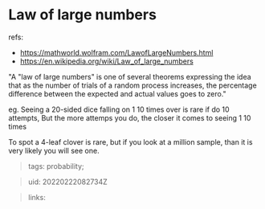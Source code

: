 #  Law of large numbers

refs:
- https://mathworld.wolfram.com/LawofLargeNumbers.html
- https://en.wikipedia.org/wiki/Law_of_large_numbers

"A "law of large numbers" is one of several theorems expressing the idea that as the number of trials of a random process increases, the percentage difference between the expected and actual values goes to zero."

eg.
Seeing a 20-sided dice falling on 1 10 times over is rare if do 10 attempts, But
the more attemps you do, the closer it comes to seeing 1 10 times

To spot a 4-leaf clover is rare, but if you look at a million sample, than it is
very likely you will see one.

> tags: probability;

> uid: 20220222082734Z

> links: 


